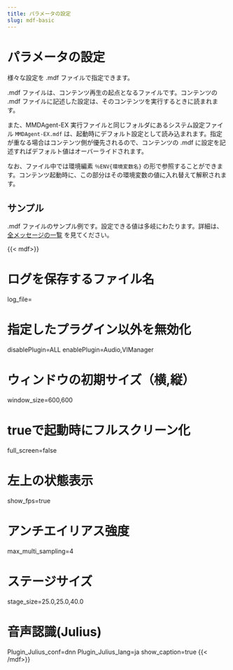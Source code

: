 ```yaml
---
title: パラメータの設定
slug: mdf-basic
---
```

# パラメータの設定

様々な設定を .mdf ファイルで指定できます。

.mdf ファイルは、コンテンツ再生の起点となるファイルです。コンテンツの .mdf ファイルに記述した設定は、そのコンテンツを実行するときに読まれます。

また、MMDAgent-EX 実行ファイルと同じフォルダにあるシステム設定ファイル `MMDAgent-EX.mdf` は、起動時にデフォルト設定として読み込まれます。指定が重なる場合はコンテンツ側が優先されるので、コンテンツの .mdf に設定を記述すればデフォルト値はオーバーライドされます。

なお、ファイル中では環境編素 `％ENV{環境変数名}` の形で参照することができます。コンテンツ起動時に、この部分はその環境変数の値に入れ替えて解釈されます。

## サンプル

.mdf ファイルのサンプル例です。設定できる値は多岐にわたります。詳細は、 [全メッセージの一覧](../mdf) を見てください。

{{< mdf>}}
# ログを保存するファイル名
log_file=
# 指定したプラグイン以外を無効化
disablePlugin=ALL
enablePlugin=Audio,VIManager

# ウィンドウの初期サイズ（横,縦）
window_size=600,600
# trueで起動時にフルスクリーン化
full_screen=false
# 左上の状態表示
show_fps=true
# アンチエイリアス強度
max_multi_sampling=4
# ステージサイズ
stage_size=25.0,25.0,40.0

# 音声認識(Julius)
Plugin_Julius_conf=dnn
Plugin_Julius_lang=ja
show_caption=true
{{< /mdf>}}
